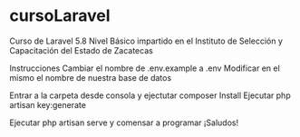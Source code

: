 # cursoLaravel
 Curso de Laravel 5.8 Nivel Básico impartido en el Instituto de Selección y Capacitación del Estado de Zacatecas

Instrucciones
Cambiar el nombre de .env.example a .env
Modificar en el mismo el nombre de nuestra base de datos

Entrar a la carpeta desde consola y ejectutar composer Install
Ejecutar php artisan key:generate

Ejecutar php artisan serve y comensar a programar
¡Saludos!
